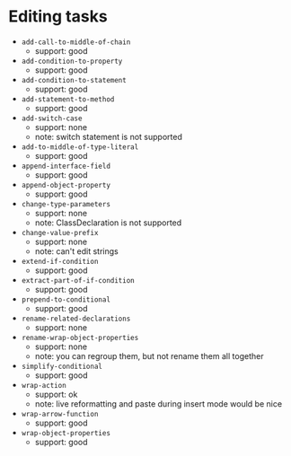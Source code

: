 # Editing tasks

- `add-call-to-middle-of-chain`
  - support: good
- `add-condition-to-property`
  - support: good
- `add-condition-to-statement`
  - support: good
- `add-statement-to-method`
  - support: good
- `add-switch-case`
  - support: none
  - note: switch statement is not supported
- `add-to-middle-of-type-literal`
  - support: good
- `append-interface-field`
  - support: good
- `append-object-property`
  - support: good
- `change-type-parameters`
  - support: none
  - note: ClassDeclaration is not supported
- `change-value-prefix`
  - support: none
  - note: can't edit strings
- `extend-if-condition`
  - support: good
- `extract-part-of-if-condition`
  - support: good
- `prepend-to-conditional`
  - support: good
- `rename-related-declarations`
  - support: none
- `rename-wrap-object-properties`
  - support: none
  - note: you can regroup them, but not rename them all together
- `simplify-conditional`
  - support: good
- `wrap-action`
  - support: ok
  - note: live reformatting and paste during insert mode would be nice
- `wrap-arrow-function`
  - support: good
- `wrap-object-properties`
  - support: good
